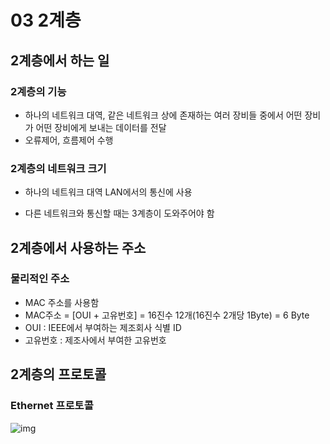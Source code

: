 # 03 2계층



## 2계층에서 하는 일

### 2계층의 기능

- 하나의 네트워크 대역, 같은 네트워크 상에 존재하는 여러 장비들 중에서 어떤 장비가 어떤 장비에게 보내는 데이터를 전달
- 오류제어, 흐름제어 수행



### 2계층의 네트워크 크기

- 하나의 네트워크 대역 LAN에서의 통신에 사용

- 다른 네트워크와 통신할 때는 3계층이 도와주어야 함





## 2계층에서 사용하는 주소

### 물리적인 주소

- MAC 주소를 사용함
- MAC주소 = [OUI + 고유번호] = 16진수 12개(16진수 2개당 1Byte) = 6 Byte
- OUI : IEEE에서 부여하는 제조회사 식별 ID
- 고유번호 : 제조사에서 부여한 고유번호



## 2계층의 프로토콜

### Ethernet 프로토콜

![img](https://upload.wikimedia.org/wikipedia/commons/thumb/1/13/Ethernet_Type_II_Frame_format.svg/700px-Ethernet_Type_II_Frame_format.svg.png)


